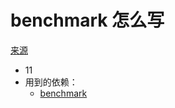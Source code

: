 # benchmark 怎么写
[来源](https://github.com/alsotang/node-lessons/tree/master/lesson10)

* 11
* 用到的依赖：
    - [benchmark](https://github.com/bestiejs/benchmark.js)